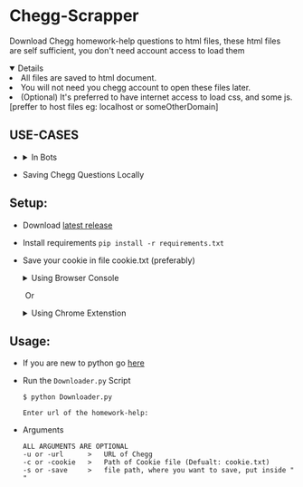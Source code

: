 # Chegg-Scrapper



Download Chegg homework-help questions to html files, these html files are self sufficient, you don't need account access to load them

<details open>
    <summary>Details</summary>
    <li>
		All files are saved to html document.
    </li>
    <li>
        You will not need you chegg account to open these files later.
    </li>
    <li>
        (Optional) It's preferred to have internet access to load css, and some js. [preffer to host files eg: localhost or someOtherDomain]
    </li>
</details>


## USE-CASES


* <details>
    <summary style='bold'>In Bots</summary>
    <l1>
        You can share your chegg subscription with your friends, eg: by making discord bot
    </l1>
    </details> 

* Saving Chegg Questions Locally


## Setup:

* Download [latest release](https://github.com/ThreeGiantNoobs/chegg-scraper/releases/latest)

* Install requirements 
  `pip install -r requirements.txt`

* Save your cookie in file cookie.txt (preferably)

  <details>
      <summary>Using Browser Console</summary>
      <ul>
          <li>Log-in to chegg in your browser and open up the developer console. (cmd-shift-c or ctrl-shift-i)</li>
      </ul>
      <ul>
          <li>Grab your cookies by typing </li>
          <code>document.cookie</code>
      </ul>
      <ul>
          <li>paste yout cookie from console into cookie.txt (without <code>"</code>)</li>
      </ul>
  </details>

  ​	Or

  <details>
      <summary>Using Chrome Extenstion</summary>
      <ul>
          <li>Log-in to chegg in your browser</li>
      </ul>
      <ul>
          <li>Open Extension (Example) <a href='https://chrome.google.com/webstore/detail/editthiscookie/fngmhnnpilhplaeedifhccceomclgfbg'>EditThisCookie</a></li>
      </ul>
      <ul>
          <li>Click Export and paste in cookie.txt</li>
      </ul>
  </details>



## Usage:

* If you are new to python go [here](NOOB.md)

* Run the `Downloader.py` Script

  ```console
  $ python Downloader.py
  
  Enter url of the homework-help:
  ```

* Arguments

  ```
  ALL ARGUMENTS ARE OPTIONAL
  -u or -url      >   URL of Chegg
  -c or -cookie   >   Path of Cookie file (Defualt: cookie.txt)
  -s or -save     >   file path, where you want to save, put inside " "
  ```
  
  
  
   

